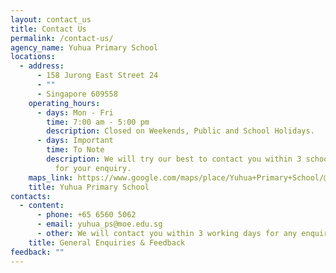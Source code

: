 ```yaml
---
layout: contact_us
title: Contact Us
permalink: /contact-us/
agency_name: Yuhua Primary School
locations:
  - address:
      - 158 Jurong East Street 24
      - ""
      - Singapore 609558
    operating_hours:
      - days: Mon - Fri
        time: 7:00 am - 5:00 pm
        description: Closed on Weekends, Public and School Holidays.
      - days: Important
        time: To Note
        description: We will try our best to contact you within 3 school working days
          for your enquiry.
    maps_link: https://www.google.com/maps/place/Yuhua+Primary+School/@1.3429774,103.7387222,17z/data=!3m1!4b1!4m5!3m4!1s0x31da101765b3b8b9:0xf19aa8496fb28764!8m2!3d1.3429774!4d103.7409109
    title: Yuhua Primary School
contacts:
  - content:
      - phone: +65 6560 5062
      - email: yuhua_ps@moe.edu.sg
      - other: We will contact you within 3 working days for any enquiry.  <i></i>
    title: General Enquiries & Feedback
feedback: ""
---
```

